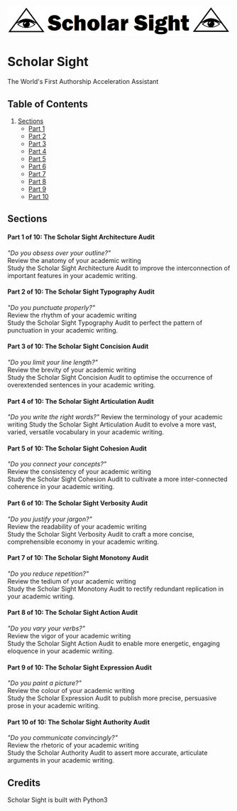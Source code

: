 

![ScholarSightLogo](https://github.com/AcademiaActivated/ScholarSight/blob/master/Doc/logo2.PNG)


# Scholar Sight

The World's First Authorship Acceleration Assistant

## Table of Contents

1. [Sections](#sections)  
    * [Part 1](#part-1-of-10-the-scholar-sight-architecture-audit)
    * [Part 2](#part-2-of-10-the-scholar-sight-typography-audit)
    * [Part 3](#part-3-of-10-the-scholar-sight-concision-audit)
    * [Part 4](#part-4-of-10-the-scholar-sight-articulation-audit)
    * [Part 5](#part-5-of-10-the-scholar-sight-cohesion-audit)
    * [Part 6](#part-6-of-10-the-scholar-sight-verbosity-audit)
    * [Part 7](#part-7-of-10-the-scholar-sight-monotony-audit)
    * [Part 8](#part-8-of-10-the-scholar-sight-action-audit)
    * [Part 9](#part-9-of-10-the-scholar-sight-expression-audit)
    * [Part 10](#part-10-of-10-the-scholar-sight-authority-audit)

## Sections

#### Part 1 of 10: The Scholar Sight Architecture Audit
_"Do you obsess over your outline?"_  
Review the anatomy of your academic writing  
Study the Scholar Sight Architecture Audit to improve the interconnection of important features in your academic writing.  


#### Part 2 of 10: The Scholar Sight Typography Audit
_"Do you punctuate properly?"_  
Review the rhythm of your academic writing  
Study the Scholar Sight Typography Audit to perfect the pattern of punctuation in your academic writing.


#### Part 3 of 10: The Scholar Sight Concision Audit
_"Do you limit your line length?"_  
Review the brevity of your academic writing  
Study the Scholar Sight Concision Audit to optimise the occurrence of overextended sentences in your academic writing.


#### Part 4 of 10: The Scholar Sight Articulation Audit
_"Do you write the right words?"_
Review the terminology of your academic writing
Study the Scholar Sight Articulation Audit to evolve a more vast, varied, versatile vocabulary in your academic writing.


#### Part 5 of 10: The Scholar Sight Cohesion Audit
_"Do you connect your concepts?"_  
Review the consistency of your academic writing  
Study the Scholar Sight Cohesion Audit to cultivate a more inter-connected coherence in your academic writing.


#### Part 6 of 10: The Scholar Sight Verbosity Audit
_"Do you justify your jargon?"_  
Review the readability of your academic writing  
Study the Scholar Sight Verbosity Audit to craft a more concise, comprehensible economy in your academic writing.


#### Part 7 of 10: The Scholar Sight Monotony Audit
_"Do you reduce repetition?"_  
Review the tedium of your academic writing  
Study the Scholar Sight Monotony Audit to rectify redundant replication in your academic writing.


#### Part 8 of 10: The Scholar Sight Action Audit
_"Do you vary your verbs?"_  
Review the vigor of your academic writing  
Study the Scholar Sight Action Audit to enable more energetic, engaging eloquence in your academic writing.


#### Part 9 of 10: The Scholar Sight Expression Audit
_"Do you paint a picture?"_  
Review the colour of your academic writing  
Study the Scholar Expression Audit to publish more precise, persuasive prose in your academic writing.


#### Part 10 of 10: The Scholar Sight Authority Audit
_"Do you communicate convincingly?"_  
Review the rhetoric of your academic writing  
Study the Scholar Authority Audit to assert more accurate, articulate arguments in your academic writing.





## Credits
Scholar Sight is built with Python3



